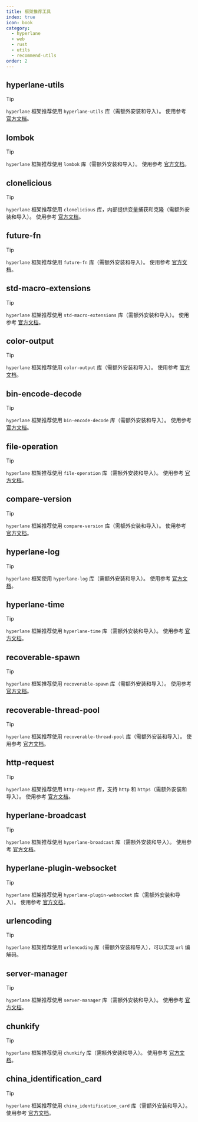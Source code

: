 ```yaml
---
title: 框架推荐工具
index: true
icon: book
category:
  - hyperlane
  - web
  - rust
  - utils
  - recommend-utils
order: 2
---
```


<Share colorful />

## hyperlane-utils

> [!tip]
>
> `hyperlane` 框架推荐使用 `hyperlane-utils` 库（需额外安装和导入）。
> 使用参考 [官方文档](../../hyperlane-utils/README.md)。

## lombok

> [!tip]
>
> `hyperlane` 框架推荐使用 `lombok` 库（需额外安装和导入）。
> 使用参考 [官方文档](../../lombok-macros/README.md)。

## clonelicious

> [!tip]
>
> `hyperlane` 框架推荐使用 `clonelicious` 库，内部提供变量捕获和克隆（需额外安装和导入）。
> 使用参考 [官方文档](../../clonelicious/README.md)。

## future-fn

> [!tip]
>
> `hyperlane` 框架推荐使用 `future-fn` 库（需额外安装和导入）。
> 使用参考 [官方文档](../../future-fn/README.md)。

## std-macro-extensions

> [!tip]
>
> `hyperlane` 框架推荐使用 `std-macro-extensions` 库（需额外安装和导入）。
> 使用参考 [官方文档](../../std-macro-extensions/README.md)。

## color-output

> [!tip]
>
> `hyperlane` 框架推荐使用 `color-output` 库（需额外安装和导入）。
> 使用参考 [官方文档](../../color-output/README.md)。

## bin-encode-decode

> [!tip]
>
> `hyperlane` 框架推荐使用 `bin-encode-decode` 库（需额外安装和导入）。
> 使用参考 [官方文档](../../bin-encode-decode/README.md)。

## file-operation

> [!tip]
>
> `hyperlane` 框架推荐使用 `file-operation` 库（需额外安装和导入）。
> 使用参考 [官方文档](../../file-operation/README.md)。

## compare-version

> [!tip]
>
> `hyperlane` 框架推荐使用 `compare-version` 库（需额外安装和导入）。
> 使用参考 [官方文档](../../compare-version/README.md)。

## hyperlane-log

> [!tip]
>
> `hyperlane` 框架使用 `hyperlane-log` 库（需额外安装和导入）。
> 使用参考 [官方文档](../../hyperlane-log/README.md)。

## hyperlane-time

> [!tip]
>
> `hyperlane` 框架推荐使用 `hyperlane-time` 库（需额外安装和导入）。
> 使用参考 [官方文档](../../hyperlane-time/README.md)。

## recoverable-spawn

> [!tip]
>
> `hyperlane` 框架推荐使用 `recoverable-spawn` 库（需额外安装和导入）。
> 使用参考 [官方文档](../../recoverable-spawn/README.md)。

## recoverable-thread-pool

> [!tip]
>
> `hyperlane` 框架推荐使用 `recoverable-thread-pool` 库（需额外安装和导入）。
> 使用参考 [官方文档](../../recoverable-thread-pool/README.md)。

## http-request

> [!tip]
>
> `hyperlane` 框架推荐使用 `http-request` 库，支持 `http` 和 `https`（需额外安装和导入）。
> 使用参考 [官方文档](../../http-request/README.md)。

## hyperlane-broadcast

> [!tip]
>
> `hyperlane` 框架推荐使用 `hyperlane-broadcast` 库（需额外安装和导入）。
> 使用参考 [官方文档](../../hyperlane-broadcast/README.md)。

## hyperlane-plugin-websocket

> [!tip]
>
> `hyperlane` 框架推荐使用 `hyperlane-plugin-websocket` 库（需额外安装和导入）。
> 使用参考 [官方文档](../../hyperlane-plugin-websocket/README.md)。

## urlencoding

> [!tip]
>
> `hyperlane` 框架推荐使用 `urlencoding` 库（需额外安装和导入），可以实现 `url` 编解码。

## server-manager

> [!tip]
>
> `hyperlane` 框架推荐使用 `server-manager` 库（需额外安装和导入）。
> 使用参考 [官方文档](../../server-manager/README.md)。

## chunkify

> [!tip]
>
> `hyperlane` 框架推荐使用 `chunkify` 库（需额外安装和导入）。
> 使用参考 [官方文档](../../chunkify/README.md)。

## china_identification_card

> [!tip]
>
> `hyperlane` 框架推荐使用 `china_identification_card` 库（需额外安装和导入）。
> 使用参考 [官方文档](../../china-identification-card/README.md)。

> <Bottom />
